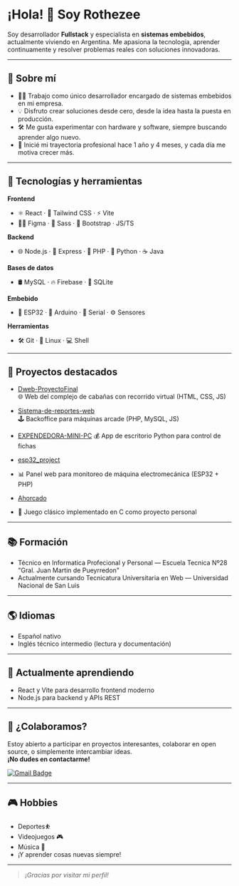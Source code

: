 # ¡Hola! 👋 Soy Rothezee

Soy desarrollador **Fullstack** y especialista en **sistemas embebidos**, actualmente viviendo en Argentina. Me apasiona la tecnología, aprender continuamente y resolver problemas reales con soluciones innovadoras.

---

## 🚀 Sobre mí

- 👨‍💻 Trabajo como único desarrollador encargado de sistemas embebidos en mi empresa.
- 💡 Disfruto crear soluciones desde cero, desde la idea hasta la puesta en producción.
- 🛠️ Me gusta experimentar con hardware y software, siempre buscando aprender algo nuevo.
- 📆 Inicié mi trayectoria profesional hace 1 año y 4 meses, y cada día me motiva crecer más.

---

## 🧰 Tecnologías y herramientas

**Frontend**
- ⚛️ React · 🎨 Tailwind CSS · ⚡ Vite
- 🧑‍🎨 Figma · 💅 Sass · 🧱 Bootstrap · JS/TS

**Backend**
- 🌐 Node.js · 🚂 Express · 🐘 PHP · 🐍 Python · ☕ Java

**Bases de datos**
- 🛢️ MySQL · 🔥 Firebase · 💾 SQLite

**Embebido**
- 🤖 ESP32 · 🧠 Arduino · 📡 Serial · ⚙️ Sensores

**Herramientas**
- 🛠️ Git · 🐧 Linux · 💻 Shell


---

## 💼 Proyectos destacados

- [Dweb-ProyectoFinal](https://github.com/Rothezee/Dweb-ProyectoFinal)  
  🌐 Web del complejo de cabañas con recorrido virtual (HTML, CSS, JS)

- [Sistema-de-reportes-web](https://github.com/Rothezee/Sistema-de-reportes-web)  
  🕹️ Backoffice para máquinas arcade (PHP, MySQL, JS)

- [EXPENDEDORA-MINI-PC](https://github.com/Rothezee/EXPENDEDORA-MINI-PC) 
  💰 App de escritorio Python para control de fichas

- [esp32_project](https://github.com/Rothezee/esp32_project)
- 
  📊 Panel web para monitoreo de máquina electromecánica (ESP32 + PHP)

- [Ahorcado](https://github.com/Rothezee/Ahorcado)
- 
  🧠 Juego clásico implementado en C como proyecto personal


---

## 📚 Formación

- Técnico en Informatica Profecional y Personal — Escuela Tecnica Nº28 "Gral. Juan Martin de Pueyrredon"
- Actualmente cursando Tecnicatura Universitaria en Web — Universidad Nacional de San Luis

---

## 🌎 Idiomas

- Español nativo
- Inglés técnico intermedio (lectura y documentación)

---

## 🌱 Actualmente aprendiendo

- React y Vite para desarrollo frontend moderno
- Node.js para backend y APIs REST

---

## 🤝 ¿Colaboramos?

Estoy abierto a participar en proyectos interesantes, colaborar en open source, o simplemente intercambiar ideas.  
**¡No dudes en contactarme!**

[![Gmail Badge](https://img.shields.io/badge/-rothalan83@gmail.com-c14438?style=flat-square&logo=Gmail&logoColor=white&link=mailto:tuemail@gmail.com)](mailto:rothalan83@gmail.com)

---

## 🎮 Hobbies

- Deportes⛹️
- Videojuegos 🎮
- Música 🎵
- ¡Y aprender cosas nuevas siempre!

---

> *¡Gracias por visitar mi perfil!*

